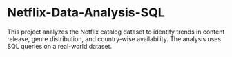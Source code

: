 # Netflix-Data-Analysis-SQL
This project analyzes the Netflix catalog dataset to identify trends in content release, genre distribution, and country-wise availability. The analysis uses SQL queries on a real-world dataset.
